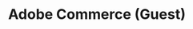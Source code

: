 ---
keywords:
  - Commerce
  - API Documentation
title: Adobe Commerce (Guest)
frameSrc: https://orange-firefox-45.redoc.ly/
---